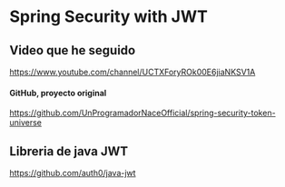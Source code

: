 # Spring Security with JWT 

## Video que he seguido
https://www.youtube.com/channel/UCTXForyROk00E6jiaNKSV1A

#### GitHub, proyecto original
https://github.com/UnProgramadorNaceOfficial/spring-security-token-universe

## Libreria de java JWT
https://github.com/auth0/java-jwt

